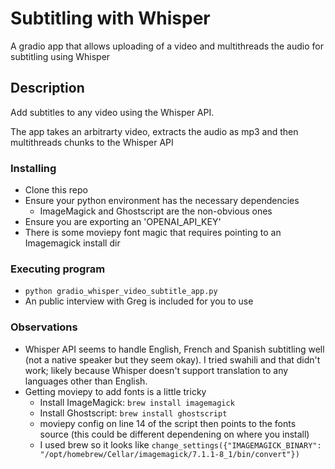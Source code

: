# Subtitling with Whisper
A gradio app that allows uploading of a video and multithreads the audio for subtitling using Whisper

## Description
Add subtitles to any video using the Whisper API.

The app takes an arbitrarty video, extracts the audio as mp3 and then multithreads chunks to the Whisper API

### Installing
* Clone this repo
* Ensure your python environment has the necessary dependencies
  * ImageMagick and Ghostscript are the non-obvious ones
* Ensure you are exporting an 'OPENAI_API_KEY'
* There is some moviepy font magic that requires pointing to an Imagemagick install dir

### Executing program
* ```python gradio_whisper_video_subtitle_app.py```
* An public interview with Greg is included for you to use

### Observations
* Whisper API seems to handle English, French and Spanish subtitling well (not a native speaker but they seem okay). I tried swahili and that didn't work; likely because Whisper doesn't support translation to any languages other than English. 
* Getting moviepy to add fonts is a little tricky
  * Install ImageMagick: ```brew install imagemagick```
  * Install Ghostscript: ```brew install ghostscript```
  * moviepy config on line 14 of the script then points to the fonts source (this could be different dependening on where you install)
  * I used brew so it looks like ```change_settings({"IMAGEMAGICK_BINARY": "/opt/homebrew/Cellar/imagemagick/7.1.1-8_1/bin/convert"})```
